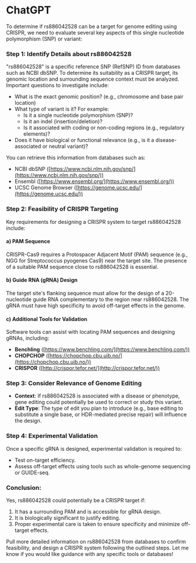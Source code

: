 # ChatGPT

To determine if rs886042528 can be a target for genome editing using CRISPR, we need to evaluate several key aspects of this single nucleotide polymorphism (SNP) or variant:

### Step 1: Identify Details about rs886042528
"rs886042528" is a specific reference SNP (RefSNP) ID from databases such as NCBI dbSNP. To determine its suitability as a CRISPR target, its genomic location and surrounding sequence context must be analyzed. Important questions to investigate include:
- What is the exact genomic position? (e.g., chromosome and base pair location)
- What type of variant is it? For example:
  - Is it a single nucleotide polymorphism (SNP)?
  - Is it an indel (insertion/deletion)?
  - Is it associated with coding or non-coding regions (e.g., regulatory elements)?
- Does it have biological or functional relevance (e.g., is it a disease-associated or neutral variant)?

You can retrieve this information from databases such as:
- NCBI dbSNP ([https://www.ncbi.nlm.nih.gov/snp/](https://www.ncbi.nlm.nih.gov/snp/))
- Ensembl ([https://www.ensembl.org/](https://www.ensembl.org/))
- UCSC Genome Browser ([https://genome.ucsc.edu/](https://genome.ucsc.edu/))

### Step 2: Feasibility of CRISPR Targeting
Key requirements for designing a CRISPR system to target rs886042528 include:

#### a) PAM Sequence
CRISPR-Cas9 requires a Protospacer Adjacent Motif (PAM) sequence (e.g., NGG for Streptococcus pyogenes Cas9) near the target site. The presence of a suitable PAM sequence close to rs886042528 is essential.

#### b) Guide RNA (gRNA) Design
The target site's flanking sequence must allow for the design of a 20-nucleotide guide RNA complementary to the region near rs886042528. The gRNA must have high specificity to avoid off-target effects in the genome.

#### c) Additional Tools for Validation
Software tools can assist with locating PAM sequences and designing gRNAs, including:
- **Benchling** ([https://www.benchling.com/](https://www.benchling.com/))
- **CHOPCHOP** ([https://chopchop.cbu.uib.no/](https://chopchop.cbu.uib.no/))
- **CRISPOR** ([http://crispor.tefor.net/](http://crispor.tefor.net/))

### Step 3: Consider Relevance of Genome Editing
- **Context**: If rs886042528 is associated with a disease or phenotype, gene editing could potentially be used to correct or study this variant.
- **Edit Type**: The type of edit you plan to introduce (e.g., base editing to substitute a single base, or HDR-mediated precise repair) will influence the design.

### Step 4: Experimental Validation
Once a specific gRNA is designed, experimental validation is required to:
- Test on-target efficiency.
- Assess off-target effects using tools such as whole-genome sequencing or GUIDE-seq.

### Conclusion:
Yes, rs886042528 could potentially be a CRISPR target if:
1. It has a surrounding PAM and is accessible for gRNA design.
2. It is biologically significant to justify editing.
3. Proper experimental care is taken to ensure specificity and minimize off-target effects.

Pull more detailed information on rs886042528 from databases to confirm feasibility, and design a CRISPR system following the outlined steps. Let me know if you would like guidance with any specific tools or databases!